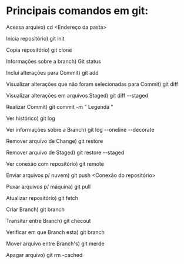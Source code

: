 # Principais comandos em git:

Acessa arquivo) cd <Endereço da pasta>

Inicia repositório) git init

Copia repositório) git clone

Informações sobre a branch) Git status 

Inclui alterações para Commit) git add <Nome do arquivo>

Visualizar alterações que não foram selecionadas para Commit) git diff

Visualizar alterações em arquivos Staged) git diff --staged

Realizar Commit) git commit -m " Legenda "

Ver histórico) git log

Ver informações sobre a Branch) git log --oneline --decorate

Remover arquivo de Change) git restore <Nome do arquivo>

Remover arquivo de Staged) git restore --staged <Nome do arquivo>

Ver conexão com repositório) git remote

Enviar arquivos p/ nuvem) git push <Conexão do repositório> <Nome da Branch>

Puxar arquivos p/ máquina) git pull

Atualizar repositório) git fetch

Criar Branch) git branch <Nome da Branch>

Transitar entre Branch) git checout <Nome da Branch>

Verificar em que Branch esta) git branch

Mover arquivo entre Branch's) git merde <Nome da branch que vai receber o arquivo>

Apagar arquivo) git rm -cached <Nome do arquivo>